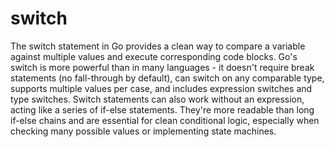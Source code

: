 # switch

The switch statement in Go provides a clean way to compare a variable against multiple values and execute corresponding code blocks. Go's switch is more powerful than in many languages - it doesn't require break statements (no fall-through by default), can switch on any comparable type, supports multiple values per case, and includes expression switches and type switches. Switch statements can also work without an expression, acting like a series of if-else statements. They're more readable than long if-else chains and are essential for clean conditional logic, especially when checking many possible values or implementing state machines.